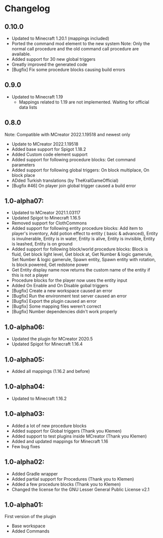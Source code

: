 # Changelog

## 0.10.0
* Updated to Minecraft 1.20.1 (mappings included)
* Ported the command mod element to the new system
  Note: Only the normal call procedure and the old command call procedure are available.
* Added support for 30 new global triggers
* Greatly improved the generated code
* [Bugfix] Fix some procedure blocks causing build errors

## 0.9.0
* Updated to Minecraft 1.19
  * Mappings related to 1.19 are not implemented. Waiting for official data lists

## 0.8.0
Note: Compatible with MCreator 2022.1.19518 and newest only
* Update to MCreator 2022.1.19518
* Added base support for Spigot 1.18.2
* Added Custom code element support
* Added support for following procedure blocks: Get command parameters
* Added support for following global triggers: On block multiplace, On block place
* ADded Turkish translations (by TheKralGameOfficial)
* [Bugfix #46] On player join global trigger caused a build error

## 1.0-alpha07:
* Updated to MCreator 2021.1.03117
* Updated Spigot to Minecraft 1.16.5
* Removed support for ClothCommons
* Added support for following entity procedure blocks: Add item to player's inventory, Add potion effect to entity (
  basic & advanced), Entity is invulnerable, Entity is in water, Entity is alive, Entity is invisible, Entity is
  leashed, Entity is on ground
* Added support for following block/world procedure blocks: Block is fluid, Get block light level, Get block at, Get
  Number & logic gamerule, Set Number & logic gamerule, Spawn entity, Spawn entity with rotation, Is block powered, Get
  redstone power
* Get Entity display name now returns the custom name of the entity if this is not a player
* Procedure blocks for the player now uses the entity input
* Added On Enable and On Disable gobal triggers
* [Bugfix] Create a new workspace caused an error
* [Bugfix] Run the environment test server caused an error
* [Bugfix] Export the plugin caused an error
* [Bugfix] Some mapping files weren't correct
* [Bugfix] Number dependencies didn't work properly

## 1.0-alpha06:
* Updated the plugin for MCreator 2020.5
* Updated Spigot for Minecraft 1.16.4

## 1.0-alpha05:
* Added all mappings (1.16.2 and before)

## 1.0-alpha04:
* Updated to Minecraft 1.16.2

## 1.0-alpha03:
* Added a lot of new procedure blocks
* Added support for Global triggers (Thank you Klemen)
* Added support to test plugins inside MCreator (Thank you Klemen)
* Added and updated mappings for Minecraft 1.16
* Few bug fixes

## 1.0-alpha02:
* Added Gradle wrapper
* Added partial support for Procedures (Thank you to Klemen)
* Added a few procedure blocks (Thank you to Klemen)
* Changed the license for the GNU Lesser General Public License v2.1

## 1.0-alpha01:
First version of the plugin
* Base workspace
* Added Commands
